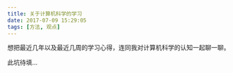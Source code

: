 ```yaml
---
title: 关于计算机科学的学习
date: 2017-07-09 15:29:05
tags: [方法, 观点]
---
```


想把最近几年以及最近几周的学习心得，连同我对计算机科学的认知一起聊一聊。

此坑待填...
